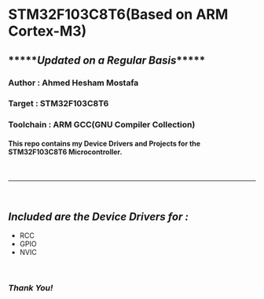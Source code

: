 
# STM32F103C8T6(Based on ARM Cortex-M3)
## \*\*\*\*\**Updated on a Regular Basis*\*\*\*\*\*

### **Author** : Ahmed Hesham Mostafa

### **Target** : STM32F103C8T6

### **Toolchain** : ARM GCC(GNU Compiler Collection)

#### This repo contains my Device Drivers and Projects for the STM32F103C8T6 Microcontroller.
<br/> 

**************************************************************   

<br/>

 ## *Included are the Device Drivers for :*
- RCC
- GPIO
- NVIC

<br/>

### *Thank You!*

